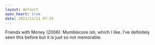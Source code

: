```yaml
---
layout: default
open_heart: true
date: 2021/11/11 07:25
---
```


Friends with Money (2006): Mumblecore ish, which I like. I’ve definitely seen this before but it is just so not memorable.
